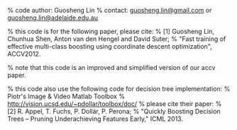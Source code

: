 % code author: Guosheng Lin
% contact: guosheng.lin@gmail.com or guosheng.lin@adelaide.edu.au

% this code is for the following paper, please cite:
% [1] Guosheng Lin, Chunhua Shen, Anton van den Hengel and David Suter;
% "Fast training of effective multi-class boosting using coordinate descent optimization", ACCV2012.

% note that this code is an improved and simplified version of our accv paper.
 

% this code also use the following code for decision tree implementation:
% Piotr's Image & Video Matlab Toolbox
% http://vision.ucsd.edu/~pdollar/toolbox/doc/
% please cite their paper:
% [2] R. Appel, T. Fuchs, P. Dollár, P. Perona; 
% "Quickly Boosting Decision Trees – Pruning Underachieving Features Early," ICML 2013.

